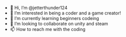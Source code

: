 - 👋 Hi, I’m @jetterthunder124
- 👀 I’m interested in being a coder and a game creator!
- 🌱 I’m currently learning beginners codeing
- 💞️ I’m looking to collaborate on unity and steam
- 📫 How to reach me with the coding

<!---
jetterthunder1241/jetterthunder1241 is a ✨ special ✨ repository because its `README.md` (this file) appears on your GitHub profile.
You can click the Preview link to take a look at your changes.
--->
